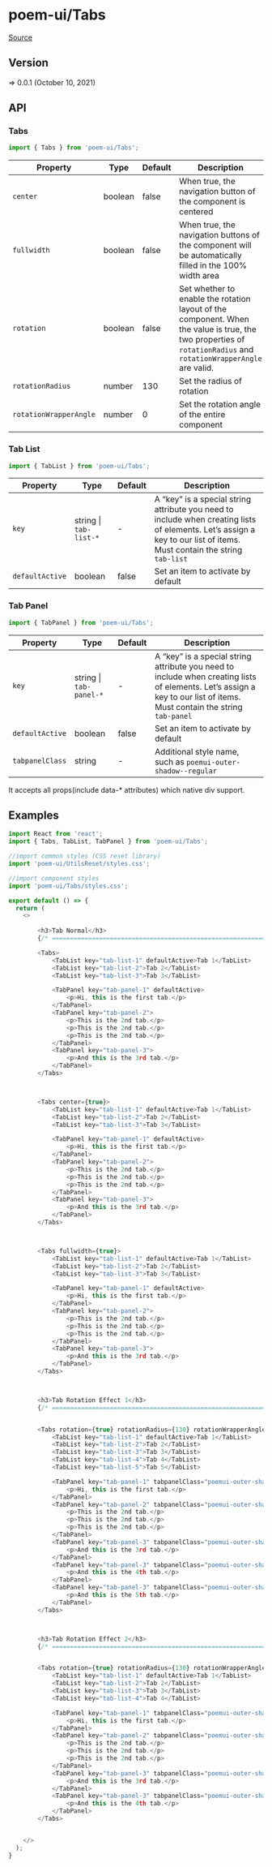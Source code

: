 # poem-ui/Tabs

[Source](https://github.com/xizon/poem-ui/tree/main/src/Tabs)

## Version

=> 0.0.1 (October 10, 2021)

## API

### Tabs
```js
import { Tabs } from 'poem-ui/Tabs';
```
| Property | Type | Default | Description |
| --- | --- | --- | --- |
| `center` | boolean | false | When true, the navigation button of the component is centered |
| `fullwidth` | boolean | false | When true, the navigation buttons of the component will be automatically filled in the 100% width area |
| `rotation` | boolean | false | Set whether to enable the rotation layout of the component. When the value is true, the two properties of `rotationRadius` and `rotationWrapperAngle` are valid.  |
| `rotationRadius` | number | 130 | Set the radius of rotation |
| `rotationWrapperAngle` | number | 0 | Set the rotation angle of the entire component |



### Tab List
```js
import { TabList } from 'poem-ui/Tabs';
```
| Property | Type | Default | Description |
| --- | --- | --- | --- |
| `key` | string \| `tab-list-*` | - |  A “key” is a special string attribute you need to include when creating lists of elements. Let’s assign a key to our list of items. Must contain the string `tab-list` |
| `defaultActive` | boolean | false | Set an item to activate by default |


### Tab Panel
```js
import { TabPanel } from 'poem-ui/Tabs';
```
| Property | Type | Default | Description |
| --- | --- | --- | --- |
| `key` | string \| `tab-panel-*` | - |  A “key” is a special string attribute you need to include when creating lists of elements. Let’s assign a key to our list of items. Must contain the string `tab-panel` |
| `defaultActive` | boolean | false | Set an item to activate by default |
| `tabpanelClass` | string | - | Additional style name, such as `poemui-outer-shadow--regular` |


It accepts all props(include data-* attributes) which native div support.



## Examples

```js
import React from 'react';
import { Tabs, TabList, TabPanel } from 'poem-ui/Tabs';

//import common styles (CSS reset library)
import 'poem-ui/UtilsReset/styles.css'; 

//import component styles
import 'poem-ui/Tabs/styles.css';

export default () => {
  return (
    <>
	  
		<h3>Tab Normal</h3>
		{/* ================================================================== */} 

		<Tabs>
			<TabList key="tab-list-1" defaultActive>Tab 1</TabList>
			<TabList key="tab-list-2">Tab 2</TabList>
			<TabList key="tab-list-3">Tab 3</TabList>

			<TabPanel key="tab-panel-1" defaultActive>
				<p>Hi, this is the first tab.</p>
			</TabPanel>
			<TabPanel key="tab-panel-2">
				<p>This is the 2nd tab.</p>
				<p>This is the 2nd tab.</p>
				<p>This is the 2nd tab.</p>
			</TabPanel>
			<TabPanel key="tab-panel-3">
				<p>And this is the 3rd tab.</p>
			</TabPanel>    
		</Tabs>	



		<Tabs center={true}>
			<TabList key="tab-list-1" defaultActive>Tab 1</TabList>
			<TabList key="tab-list-2">Tab 2</TabList>
			<TabList key="tab-list-3">Tab 3</TabList>

			<TabPanel key="tab-panel-1" defaultActive>
				<p>Hi, this is the first tab.</p>
			</TabPanel>
			<TabPanel key="tab-panel-2">
				<p>This is the 2nd tab.</p>
				<p>This is the 2nd tab.</p>
				<p>This is the 2nd tab.</p>
			</TabPanel>
			<TabPanel key="tab-panel-3">
				<p>And this is the 3rd tab.</p>
			</TabPanel>    
		</Tabs>		



		<Tabs fullwidth={true}>
			<TabList key="tab-list-1" defaultActive>Tab 1</TabList>
			<TabList key="tab-list-2">Tab 2</TabList>
			<TabList key="tab-list-3">Tab 3</TabList>

			<TabPanel key="tab-panel-1" defaultActive>
				<p>Hi, this is the first tab.</p>
			</TabPanel>
			<TabPanel key="tab-panel-2">
				<p>This is the 2nd tab.</p>
				<p>This is the 2nd tab.</p>
				<p>This is the 2nd tab.</p>
			</TabPanel>
			<TabPanel key="tab-panel-3">
				<p>And this is the 3rd tab.</p>
			</TabPanel>    
		</Tabs>	



		<h3>Tab Rotation Effect 1</h3>
		{/* ================================================================== */} 


		<Tabs rotation={true} rotationRadius={130} rotationWrapperAngle={0}>
			<TabList key="tab-list-1" defaultActive>Tab 1</TabList>
			<TabList key="tab-list-2">Tab 2</TabList>
			<TabList key="tab-list-3">Tab 3</TabList>
			<TabList key="tab-list-4">Tab 4</TabList>
			<TabList key="tab-list-5">Tab 5</TabList>

			<TabPanel key="tab-panel-1" tabpanelClass="poemui-outer-shadow--regular" style={{marginTop:"50px"}} defaultActive>
				<p>Hi, this is the first tab.</p>
			</TabPanel>
			<TabPanel key="tab-panel-2" tabpanelClass="poemui-outer-shadow--regular" style={{marginTop:"50px"}}>
				<p>This is the 2nd tab.</p>
				<p>This is the 2nd tab.</p>
				<p>This is the 2nd tab.</p>
			</TabPanel>
			<TabPanel key="tab-panel-3" tabpanelClass="poemui-outer-shadow--regular" style={{marginTop:"50px"}}>
				<p>And this is the 3rd tab.</p>
			</TabPanel>    
			<TabPanel key="tab-panel-3" tabpanelClass="poemui-outer-shadow--regular" style={{marginTop:"50px"}}>
				<p>And this is the 4th tab.</p>
			</TabPanel> 
			<TabPanel key="tab-panel-3" tabpanelClass="poemui-outer-shadow--regular" style={{marginTop:"50px"}}>
				<p>And this is the 5th tab.</p>
			</TabPanel> 
		</Tabs>	



		<h3>Tab Rotation Effect 2</h3>
		{/* ================================================================== */} 


		<Tabs rotation={true} rotationRadius={130} rotationWrapperAngle={-45}>
			<TabList key="tab-list-1" defaultActive>Tab 1</TabList>
			<TabList key="tab-list-2">Tab 2</TabList>
			<TabList key="tab-list-3">Tab 3</TabList>
			<TabList key="tab-list-4">Tab 4</TabList>

			<TabPanel key="tab-panel-1" tabpanelClass="poemui-outer-shadow--regular" style={{marginTop:"50px"}} defaultActive>
				<p>Hi, this is the first tab.</p>
			</TabPanel>
			<TabPanel key="tab-panel-2" tabpanelClass="poemui-outer-shadow--regular" style={{marginTop:"50px"}}>
				<p>This is the 2nd tab.</p>
				<p>This is the 2nd tab.</p>
				<p>This is the 2nd tab.</p>
			</TabPanel>
			<TabPanel key="tab-panel-3" tabpanelClass="poemui-outer-shadow--regular" style={{marginTop:"50px"}}>
				<p>And this is the 3rd tab.</p>
			</TabPanel>    
			<TabPanel key="tab-panel-3" tabpanelClass="poemui-outer-shadow--regular" style={{marginTop:"50px"}}>
				<p>And this is the 4th tab.</p>
			</TabPanel> 
		</Tabs>		


    </>
  );
}

```